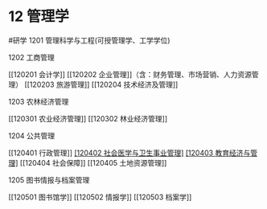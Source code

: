 # 12 管理学
#研学
1201 管理科学与工程(可授管理学、工学学位)

1202 工商管理

[[120201 会计学]]
[[120202 企业管理]]（含：财务管理、市场营销、人力资源管理）
[[120203 旅游管理]]
[[120204 技术经济及管理]]

1203 农林经济管理

[[120301 农业经济管理]]
[[120302 林业经济管理]]

1204 公共管理

[[120401 行政管理]]
[[120402 社会医学与卫生事业管理]](可授管理学、医学学位)
[[120403 教育经济与管理]](可授管理学、教育学学位)
[[120404 社会保障]]
[[120405 土地资源管理]]

1205 图书情报与档案管理

[[120501 图书馆学]]
[[120502 情报学]]
[[120503 档案学]]